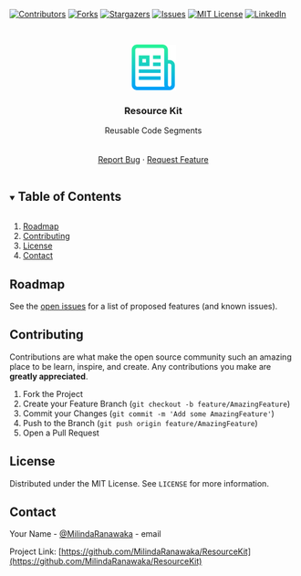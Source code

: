 <!--
*** Thanks for checking out the Best-README-Template. If you have a suggestion
*** that would make this better, please fork the repo and create a pull request
*** or simply open an issue with the tag "enhancement".
*** Thanks again! Now go create something AMAZING! :D
***
***
***
*** To avoid retyping too much info. Do a search and replace for the following:
*** github_username, repo_name, twitter_handle, email, project_title, project_description
-->



<!-- PROJECT SHIELDS -->
<!--
*** I'm using markdown "reference style" links for readability.
*** Reference links are enclosed in brackets [ ] instead of parentheses ( ).
*** See the bottom of this document for the declaration of the reference variables
*** for contributors-url, forks-url, etc. This is an optional, concise syntax you may use.
*** https://www.markdownguide.org/basic-syntax/#reference-style-links
-->
[![Contributors][contributors-shield]][contributors-url]
[![Forks][forks-shield]][forks-url]
[![Stargazers][stars-shield]][stars-url]
[![Issues][issues-shield]][issues-url]
[![MIT License][license-shield]][license-url]
[![LinkedIn][linkedin-shield]][linkedin-url]


<!-- PROJECT LOGO -->
<br />
<p align="center">
  <a href="https://github.com/MilindaRanawaka/ResourceKit">
    <img src="images/logo.png" alt="Logo" width="80" height="80">
  </a>

  <h3 align="center">Resource Kit</h3>

  <p align="center">
    Reusable Code Segments
    <br />
    <br />
    <br />
    <a href="https://github.com/MilindaRanawaka/ResourceKit/issues">Report Bug</a>
    ·
    <a href="https://github.com/MilindaRanawaka/ResourceKit/issues">Request Feature</a>
  </p>
</p>


<!-- TABLE OF CONTENTS -->
<details open="open">
  <summary><h2 style="display: inline-block">Table of Contents</h2></summary>
  <ol>
    <li><a href="#roadmap">Roadmap</a></li>
    <li><a href="#contributing">Contributing</a></li>
    <li><a href="#license">License</a></li>
    <li><a href="#contact">Contact</a></li>
  </ol>
</details>

<!-- ROADMAP -->
## Roadmap

See the [open issues](https://github.com/MilindaRanawaka/ResourceKit/issues) for a list of proposed features (and known issues).


<!-- CONTRIBUTING -->
## Contributing

Contributions are what make the open source community such an amazing place to be learn, inspire, and create. Any contributions you make are **greatly appreciated**.

1. Fork the Project
2. Create your Feature Branch (`git checkout -b feature/AmazingFeature`)
3. Commit your Changes (`git commit -m 'Add some AmazingFeature'`)
4. Push to the Branch (`git push origin feature/AmazingFeature`)
5. Open a Pull Request


<!-- LICENSE -->
## License

Distributed under the MIT License. See `LICENSE` for more information.


<!-- CONTACT -->
## Contact

Your Name - [@MilindaRanawaka](https://twitter.com/MilindaRanawaka) - email

Project Link: [https://github.com/MilindaRanawaka/ResourceKit](https://github.com/MilindaRanawaka/ResourceKit)


<!-- MARKDOWN LINKS & IMAGES -->
<!-- https://www.markdownguide.org/basic-syntax/#reference-style-links -->
[contributors-shield]: https://img.shields.io/github/contributors/MilindaRanawaka/ResourceKit.svg?style=for-the-badge
[contributors-url]: https://github.com/MilindaRanawaka/ResourceKit/graphs/contributors
[forks-shield]: https://img.shields.io/github/forks/MilindaRanawaka/ResourceKit.svg?style=for-the-badge
[forks-url]: https://github.com/MilindaRanawaka/ResourceKit/network/members
[stars-shield]: https://img.shields.io/github/stars/MilindaRanawaka/ResourceKit.svg?style=for-the-badge
[stars-url]: https://github.com/MilindaRanawaka/ResourceKit/stargazers
[issues-shield]: https://img.shields.io/github/issues/MilindaRanawaka/ResourceKit.svg?style=for-the-badge
[issues-url]: https://github.com/MilindaRanawaka/ResourceKit/issues
[license-shield]: https://img.shields.io/github/license/MilindaRanawaka/ResourceKit.svg?style=for-the-badge
[license-url]: https://github.com/MilindaRanawaka/ResourceKit/blob/master/LICENSE.txt
[linkedin-shield]: https://img.shields.io/badge/-LinkedIn-black.svg?style=for-the-badge&logo=linkedin&colorB=555
[linkedin-url]: https://www.linkedin.com/in/milinda-ranawaka-5303a5185/
